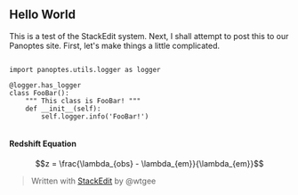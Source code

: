 ## Hello World

This is a test of the StackEdit system. Next, I shall attempt to post this to our Panoptes site. First, let's make things a little complicated.

```  
  
import panoptes.utils.logger as logger

@logger.has_logger
class FooBar():
	""" This class is FooBar! """
	def __init__(self):
		self.logger.info('FooBar!')
  
```  

#### Redshift Equation
$$z = \frac{\lambda_{obs} - \lambda_{em}}{\lambda_{em}}$$

> Written with [StackEdit](https://stackedit.io/) by @wtgee
